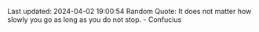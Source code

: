 Last updated: 2024-04-02 19:00:54
Random Quote: It does not matter how slowly you go as long as you do not stop. - Confucius